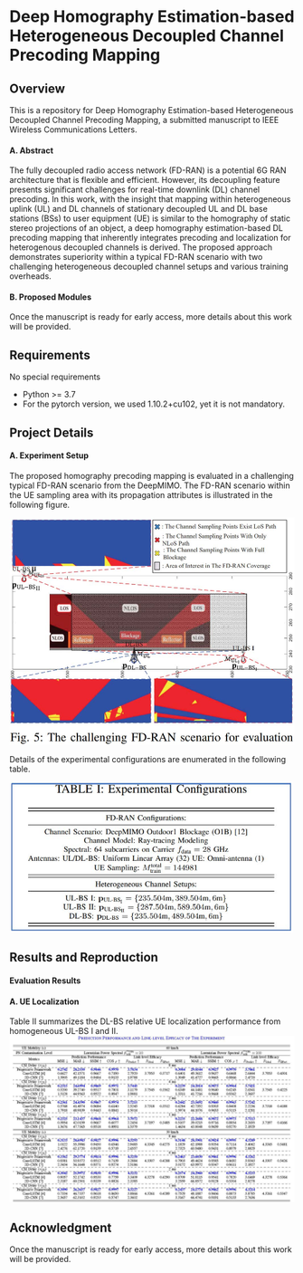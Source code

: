 # Deep Homography Estimation-based Heterogeneous Decoupled Channel Precoding Mapping
## Overview
This is a repository for Deep Homography Estimation-based Heterogeneous Decoupled Channel Precoding Mapping, a submitted manuscript to IEEE Wireless Communications Letters. 

#### A. Abstract
The fully decoupled radio access network (FD-RAN) is a potential 6G RAN architecture that is flexible and efficient. However, its decoupling feature presents significant challenges for real-time downlink (DL) channel precoding. In this work, with the insight that mapping within heterogeneous uplink (UL) and DL channels of stationary decoupled UL and DL base stations (BSs) to user equipment (UE) is similar to the homography of static stereo projections of an object, a deep homography estimation-based DL precoding mapping that inherently integrates precoding and localization for heterogenous decoupled channels is derived. The proposed approach demonstrates superiority within a typical FD-RAN scenario with two challenging heterogeneous decoupled channel setups and various training overheads.

#### B. Proposed Modules
Once the manuscript is ready for early access, more details about this work will be provided.

## Requirements
No special requirements
- Python >= 3.7
- For the pytorch version, we used 1.10.2+cu102, yet it is not mandatory.


## Project Details
#### A. Experiment Setup
The proposed homography precoding mapping is evaluated in a challenging typical FD-RAN scenario from the DeepMIMO. The FD-RAN scenario within the UE sampling area with its propagation attributes is illustrated in the following figure.
<p align="center">
  <img src = "https://github.com/TeleRagingFires/Feedback-Free/blob/f0167fb652757af60bcd81380c503ca7125a2608/FD_RAN_Scenario.jpg" width="700">
</p>

Details of the experimental configurations are enumerated in the following table.
<p align="center">
  <img src = "https://github.com/TeleRagingFires/Feedback-Free/blob/d415973cc5824f03f1984d6896193e41a295932f/Data.jpg" width="500">
</p>

## Results and Reproduction

#### Evaluation Results
#### A. UE Localization
Table II summarizes the DL-BS relative UE localization performance from homogeneous UL-BS I and II.
![alt text](https://github.com/TeleRagingFires/Progressive/blob/139c7807a5f770da2aab967a940c2844bb750d52/Result.jpg)

## Acknowledgment
Once the manuscript is ready for early access, more details about this work will be provided.
